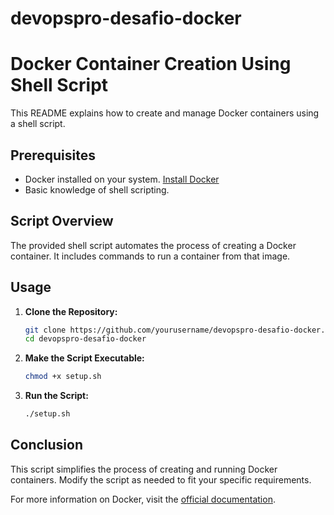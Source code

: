 # devopspro-desafio-docker

# Docker Container Creation Using Shell Script

This README explains how to create and manage Docker containers using a shell script.

## Prerequisites

- Docker installed on your system. [Install Docker](https://docs.docker.com/get-docker/)
- Basic knowledge of shell scripting.

## Script Overview

The provided shell script automates the process of creating a Docker container. It includes commands to run a container from that image.

## Usage

1. **Clone the Repository:**

   ```sh
   git clone https://github.com/yourusername/devopspro-desafio-docker.git
   cd devopspro-desafio-docker
   ```

2. **Make the Script Executable:**

   ```sh
   chmod +x setup.sh
   ```

3. **Run the Script:**
   ```sh
   ./setup.sh
   ```

## Conclusion

This script simplifies the process of creating and running Docker containers. Modify the script as needed to fit your specific requirements.

For more information on Docker, visit the [official documentation](https://docs.docker.com/).
